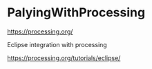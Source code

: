 # PalyingWithProcessing

https://processing.org/

Eclipse integration with processing

https://processing.org/tutorials/eclipse/

